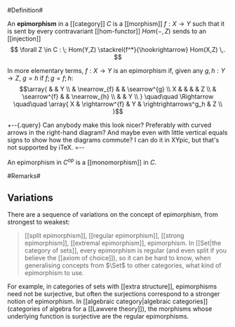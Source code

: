 #Definition#

An **epimorphism** in a [[category]] $C$ is a [[morphism]] 
$f : X \to Y$ 
such that it is sent by every contravariant [[hom-functor]] $Hom(-,Z)$ sends to an [[injection]]
$$
  \forall Z \in C : \;
  Hom(Y,Z) \stackrel{f^*}{\hookrightarrow} 
  Hom(X,Z)
  \,.
$$

In more elementary terms, $f: X \to Y$ is an epimorphism if, given any $g, h: Y \to Z$, $g = h$ if $f; g = f; h$:
$$\array{
  &              & Y \\
  & \nearrow_{f} &   & \searrow^{g} \\
X &              &   &              & Z \\
  & \searrow^{f} &   & \nearrow_{h} \\
  &              & Y \\
} \quad\quad \Rightarrow \quad\quad \array{
X & \rightarrow^{f} & Y & \rightrightarrows^g_h & Z \\
}$$

+--{.query}
Can anybody make this look nicer? Preferably with curved arrows in the right-hand diagram? And maybe even with little vertical equals signs to show how the diagrams commute? I can do it in XYpic, but that\'s not supported by iTeX.
=--

An epimorphism in $C^{op}$ is a [[monomorphism]] in $C$.

#Remarks#

## Variations ##

There are a sequence of variations on the concept of epimorphism, from strongest to weakest:
>[[split epimorphism]], [[regular epimorphism]], [[strong epimorphism]], [[extremal epimorphism]], epimorphism.
In [[Set|the category of sets]], every epimorphism is regular (and even split if you believe the [[axiom of choice]]), so it can be hard to know, when generalising concepts from $\Set$ to other categories, what kind of epimorphism to use.  

For example, in categories of sets with [[extra structure]], epimorphisms need not be surjective, but often the surjections correspond to a stronger notion of epimorphism. In [[algebraic category|algebraic categories]] (categories of algebra for a [[Lawvere theory]]), the morphisms whose underlying function is surjective are the regular epimorphisms.

